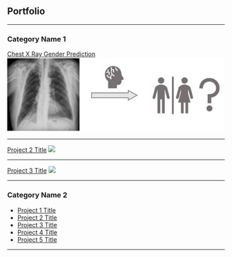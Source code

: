## Portfolio

---

### Category Name 1 

[Chest X Ray Gender Prediction](/X_Ray_Gender_Prediction_Deep_Learning.html)
<img src="images/xray.JPG?raw=true"/>

---
[Project 2 Title](/pdf/sample_presentation.pdf)
<img src="images/dummy_thumbnail.jpg?raw=true"/>

---
[Project 3 Title](/bettertable.html)
<img src="images/dummy_thumbnail.jpg?raw=true"/>

---

### Category Name 2

- [Project 1 Title](/vertopal.com_Project_Final_Tomasz_Berbeka/68996618df9549afb56ff31830c1a777.md)
- [Project 2 Title](/sample_page)
- [Project 3 Title](/bettertable)
- [Project 4 Title](/vertopal.com_Project_Final_Tomasz_Berbeka/68996618df9549afb56ff31830c1a777)
- [Project 5 Title](/Project_Final_Tomasz_Berbeka)

---
